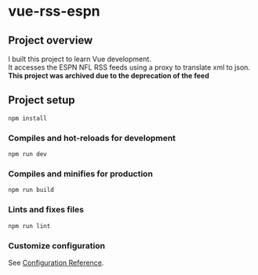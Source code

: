 # vue-rss-espn

## Project overview
I built this project to learn Vue development.<br/>
It accesses the ESPN NFL RSS feeds using a proxy 
to translate xml to json.<br/>
**This project was archived due to the deprecation of the feed**

## Project setup
```
npm install
```

### Compiles and hot-reloads for development
```
npm run dev
```

### Compiles and minifies for production
```
npm run build
```

### Lints and fixes files
```
npm run lint
```

### Customize configuration
See [Configuration Reference](https://cli.vuejs.org/config/).
